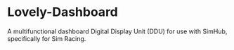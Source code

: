 # Lovely-Dashboard
A multifunctional dashboard Digital Display Unit (DDU) for use with SimHub, specifically for Sim Racing.
